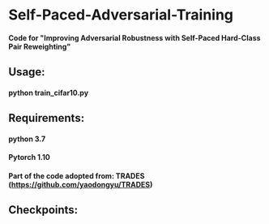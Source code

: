 # Self-Paced-Adversarial-Training
#### Code for "Improving Adversarial Robustness with Self-Paced Hard-Class Pair Reweighting"
## Usage:
#### python train_cifar10.py

## Requirements:
#### python 3.7
#### Pytorch 1.10
#### Part of the code adopted from: TRADES (https://github.com/yaodongyu/TRADES)

## Checkpoints:
#### 
